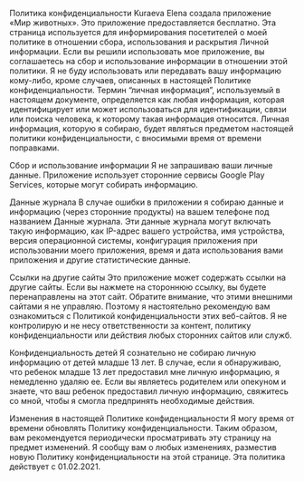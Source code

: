 Политика конфиденциальности 
Kuraeva Elena создала приложение «Мир животных». Это приложение предоставляется бесплатно. Эта страница используется для информирования посетителей о моей политике в отношении сбора, использования и раскрытия Личной информации.
Если вы решили использовать мое приложение, вы соглашаетесь на сбор и использование информации в отношении этой политики. Я не буду использовать или передавать вашу информацию кому-либо, кроме случаев, описанных в настоящей Политике конфиденциальности. Термин “личная информация”, используемый в настоящем документе, определяется как любая информация, которая идентифицирует или может использоваться для идентификации, связи или поиска человека, к которому такая информация относится. Личная информация, которую я собираю, будет являться предметом настоящей политики конфиденциальности, с вносимыми время от времени поправками.


Сбор и использование информации
Я не запрашиваю ваши личные данные. 
Приложение использует сторонние сервисы Google Play Services, которые могут собирать информацию.


Данные журнала
В случае ошибки в приложении я собираю данные и информацию (через сторонние продукты) на вашем телефоне под названием Данные журнала. Эти данные журнала могут включать такую ​​информацию, как IP-адрес вашего устройства, имя устройства, версия операционной системы, конфигурация приложения при использовании моего приложения, время и дата использования вами приложения и другие статистические данные.


Ссылки на другие сайты 
Это приложение может содержать ссылки на другие сайты. Если вы нажмете на стороннюю ссылку, вы будете перенаправлены на этот сайт. Обратите внимание, что этими внешними сайтами я не управляю. Поэтому я настоятельно рекомендую вам ознакомиться с Политикой конфиденциальности этих веб-сайтов. Я не контролирую и не несу ответственности за контент, политику конфиденциальности или действия любых сторонних сайтов или служб.


Конфиденциальность детей 
Я сознательно не собираю личную информацию от детей младше 13 лет. В случае, если я обнаруживаю, что ребенок младше 13 лет предоставил мне личную информацию, я немедленно удаляю ее. Если вы являетесь родителем или опекуном и знаете, что ваш ребенок предоставил личную информацию, свяжитесь со мной, чтобы я смогла предпринять необходимые действия.


Изменения в настоящей Политике конфиденциальности
Я могу время от времени обновлять Политику конфиденциальности. Таким образом, вам рекомендуется периодически просматривать эту страницу на предмет изменений. Я сообщу вам о любых изменениях, разместив новую Политику конфиденциальности на этой странице. 
Эта политика действует с 01.02.2021.
